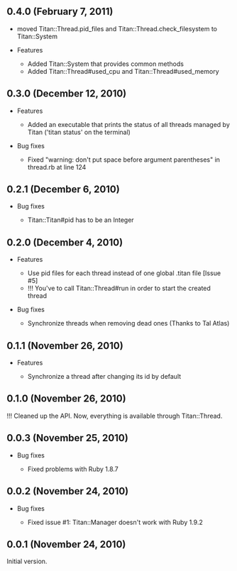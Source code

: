 ## 0.4.0 (February 7, 2011)

  * moved Titan::Thread.pid\_files and Titan::Thread.check\_filesystem
    to Titan::System

- Features

  * Added Titan::System that provides common methods
  * Added Titan::Thread#used\_cpu and Titan::Thread#used\_memory

## 0.3.0 (December 12, 2010)

- Features

  * Added an executable that prints the status of all threads managed by Titan ('titan status' on the terminal)

- Bug fixes

  * Fixed "warning: don't put space before argument parentheses" in thread.rb at line 124

## 0.2.1 (December 6, 2010)

- Bug fixes

  * Titan::Titan#pid has to be an Integer

## 0.2.0 (December 4, 2010)

- Features

  * Use pid files for each thread instead of one global .titan file [Issue #5]
  * !!! You've to call Titan::Thread#run in order to start the created thread

- Bug fixes

  * Synchronize threads when removing dead ones (Thanks to Tal Atlas)

## 0.1.1 (November 26, 2010)

- Features

  * Synchronize a thread after changing its id by default

## 0.1.0 (November 26, 2010)

!!! Cleaned up the API. Now, everything is available through Titan::Thread.

## 0.0.3 (November 25, 2010)

- Bug fixes

  * Fixed problems with Ruby 1.8.7

## 0.0.2 (November 24, 2010)

- Bug fixes

  * Fixed issue #1: Titan::Manager doesn't work with Ruby 1.9.2

## 0.0.1 (November 24, 2010)

Initial version.
